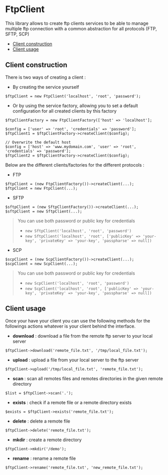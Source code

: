 # FtpClient

This library allows to create ftp clients services to be able to manage multiple ftp connection with a common
abstraction for all protocols (FTP, SFTP, SCP)

- [Client construction](#client-construction)
- [Client usage](#client-usage)

## Client construction

There is two ways of creating a client : 
- By creating the service yourself
```
$ftpClient = new FtpClient('localhost', 'root', 'password');
```
- Or by using the service factory, allowing you to set a default configuration for all created clients by this factory
```
$ftpClientFactory = new FtpClientFactory(['host' => 'localhost'];

$config = ['user' => 'root', 'credentials' => 'password'];
$ftpClient1 = $ftpClientFactory->createClient($config);

// Overwrite the default host
$config = ['host' => 'www.mydomain.com', 'user' => 'root', 'credentials' => 'password'];
$ftpClient2 = $ftpClientFactory->createClient($config);
```

Below are the different clients/factories for the different protocols :
- FTP
```
$ftpClient = (new FtpClientFactory())->createClient(...);
$ftpClient = new FtpClient(...);
```
- SFTP
```
$sftpClient = (new SftpClientFactory())->createClient(...);
$sftpClient = new SftpClient(...);
```
>You can use both password or public key for credentials
> - ```new SftpClient('localhost', 'root', 'password')```
> - ```new SftpClient('localhost', 'root', ['publicKey' => 'your-key', 'privateKey' => 'your-key', 'passpharse' => null])```
- SCP     
```
$scpClient = (new ScpClientFactory())->createClient(...);
$scpClient = new ScpClient(...);
```
>You can use both password or public key for credentials
> - ```new ScpClient('localhost', 'root', 'password')```
> - ```new ScpClient('localhost', 'root', ['publicKey' => 'your-key', 'privateKey' => 'your-key', 'passpharse' => null])```

## Client usage

Once your have your client you can use the following methods for the followings actions whatever is your client behind
the interface.

- **download** : download a file from the remote ftp server to your local server

```
$ftpClient->download('remote_file.txt', '/tmp/local_file.txt');
```

- **upload** : upload a file from your local server to the ftp server

```
$ftpClient->upload('/tmp/local_file.txt', 'remote_file.txt');
```

- **scan** : scan all remotes files and remotes directories in the given remote directory

```
$list = $ftpClient->scan('.');
```

- **exists** : check if a remote file or a remote directory exists

```
$exists = $ftpClient->exists('remote_file.txt');
```

- **delete** : delete a remote file

```
$ftpClient->delete('remote_file.txt');
```

- **mkdir** : create a remote directory

```
$ftpClient->mkdir('/demo');
```

- **rename** : rename a remote file

```
$ftpClient->rename('remote_file.txt', 'new_remote_file.txt');
```